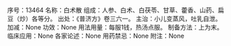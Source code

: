 序号：13464
名称：白术散
组成：人参、白术、白茯苓、甘草、藿香、山药、扁豆（炒）各等分。
出处：《普济方》卷三六一。
主治：小儿变蒸风，吐乳自泄。
加减：None
功效：None
用法用量：每服1钱，热汤点服。
制备方法：上为末。
临床应用：None
各家论述：None
用药禁忌：None
附注：None
